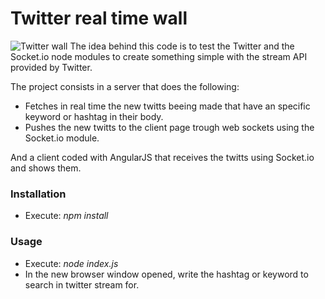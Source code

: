 # Twitter real time wall
![Twitter wall](https://raw.githubusercontent.com/lausuper/twittwall/master/screen.png)
The idea behind this code is to test the Twitter and the Socket.io node modules to create something simple with the stream API provided by Twitter.

The project consists in a server that does the following:
- Fetches in real time the new twitts beeing made that have an specific keyword or hashtag in their body.
- Pushes the new twitts to the client page trough web sockets using the Socket.io module.

And a client coded with AngularJS that receives the twitts using Socket.io and shows them.

### Installation
- Execute: *npm install*

### Usage
- Execute: *node index.js*
- In the new browser window opened, write the hashtag or keyword to search in twitter stream for.